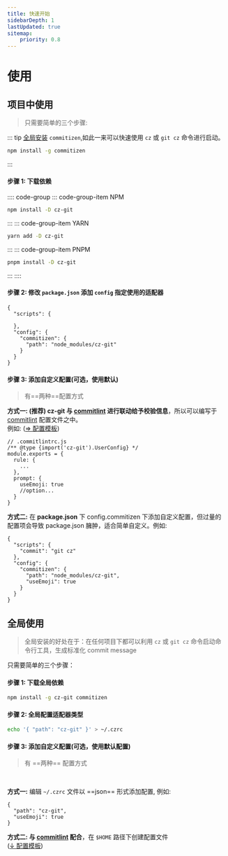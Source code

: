 ```yaml
---
title: 快速开始
sidebarDepth: 1
lastUpdated: true
sitemap:
    priority: 0.8
---
```


# 使用

## 项目中使用

> 只需要简单的三个步骤:

::: tip
[全局安装](#全局使用) `commitizen`,如此一来可以快速使用 `cz` 或 `git cz` 命令进行启动。

```sh
npm install -g commitizen
```

:::

#### 步骤 1: 下载依赖

:::: code-group
::: code-group-item NPM

```sh
npm install -D cz-git
```

:::
::: code-group-item YARN

```sh
yarn add -D cz-git
```

:::
::: code-group-item PNPM

```sh
pnpm install -D cz-git
```

:::
::::

#### 步骤 2: 修改 `package.json` 添加 `config` 指定使用的适配器

```json{5-9}
{
  "scripts": {

  },
  "config": {
    "commitizen": {
      "path": "node_modules/cz-git"
    }
  }
}
```

#### 步骤 3: 添加自定义配置(可选，使用默认)

> 有==两种==配置方式

**方式一: (推荐) cz-git 与 [commitlint](https://github.com/conventional-changelog/commitlint) 进行联动给予校验信息**，所以可以编写于 [commitlint](https://github.com/conventional-changelog/commitlint#config) 配置文件之中。<br>例如: ([⇒ 配置模板](/config/))

```js{2,7,8,9,10}
// .commitlintrc.js
/** @type {import('cz-git').UserConfig} */
module.exports = {
  rule: {
    ...
  },
  prompt: {
    useEmoji: true
    //option...
  }
}
```

**方式二:** 在 **package.json** 下 config.commitizen 下添加自定义配置，但过量的配置项会导致 package.json 臃肿，适合简单自定义。例如:

```json{8}
{
  "scripts": {
    "commit": "git cz"
  },
  "config": {
    "commitizen": {
      "path": "node_modules/cz-git",
      "useEmoji": true
    }
  }
}
```

## 全局使用

> 全局安装的好处在于：在任何项目下都可以利用 `cz` 或 `git cz` 命令启动命令行工具，生成标准化 commit message

只需要简单的三个步骤：

#### 步骤 1: 下载全局依赖

```sh
npm install -g cz-git commitizen
```

#### 步骤 2: 全局配置适配器类型

```sh
echo '{ "path": "cz-git" }' > ~/.czrc
```

#### 步骤 3: 添加自定义配置(可选，使用默认配置)
>  有 ==两种== 配置方式
<br>

**方式一:** 编辑 `~/.czrc` 文件以 ==json== 形式添加配置, 例如:

```json{3}
{
  "path": "cz-git",
  "useEmoji": true
}
```

**方式二: 与 [commitlint](https://github.com/conventional-changelog/commitlint) 配合**，在 `$HOME` 路径下创建配置文件 <br>([↓ 配置模板](/config/))
